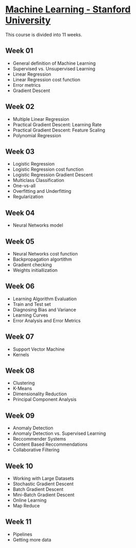 # [Machine Learning - Stanford University](https://www.coursera.org/learn/machine-learning/home/welcome)
This course is divided into 11 weeks.

## Week 01
- General definition of Machine Learning
- Supervised vs. Unsupervised Learning
- Linear Regression
- Linear Regression cost function
- Error metrics
- Gradient Descent

## Week 02
- Multiple Linear Regression
- Practical Gradient Descent: Learning Rate
- Practical Gradient Descent: Feature Scaling
- Polynomial Regression

## Week 03
- Logistic Regression
- Logistic Regression cost function
- Logistic Regression Gradient Descent
- Multiclass Classification
- One-vs-all
- Overfitting and Underfitting
- Regularization

## Week 04
- Neural Networks model

## Week 05
- Neural Networks cost function
- Backpropagation algortithm
- Gradient checking
- Weights initiallization

## Week 06
- Learning Algorithm Evaluation
- Train and Test set
- Diagnosing Bias and Variance
- Learning Curves
- Error Analysis and Error Metrics

## Week 07
- Support Vector Machine
- Kernels

## Week 08
- Clustering
- K-Means
- Dimensionality Reduction
- Principal Component Analysis

## Week 09
- Anomaly Detection
- Anomaly Detection vs. Supervised Learning
- Reccommender Systems
- Content Based Reccommendations
- Collaborative Filtering

## Week 10
- Working with Large Datasets
- Stochastic Gradient Descent
- Batch Gradient Descent
- Mini-Batch Gradient Descent
- Online Learning
- Map Reduce

## Week 11
- Pipelines
- Getting more data
